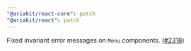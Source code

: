 ```yaml
---
"@ariakit/react-core": patch
"@ariakit/react": patch
---
```


Fixed invariant error messages on `Menu` components. ([#2318](https://github.com/ariakit/ariakit/pull/2318))
